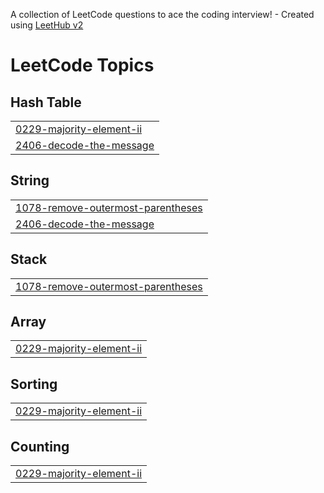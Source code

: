 A collection of LeetCode questions to ace the coding interview! - Created using [LeetHub v2](https://github.com/arunbhardwaj/LeetHub-2.0)
<!---LeetCode Topics Start-->
# LeetCode Topics
## Hash Table
|  |
| ------- |
| [0229-majority-element-ii](https://github.com/RishikeshDwivedi-99/LeetCode/tree/master/0229-majority-element-ii) |
| [2406-decode-the-message](https://github.com/RishikeshDwivedi-99/LeetCode/tree/master/2406-decode-the-message) |
## String
|  |
| ------- |
| [1078-remove-outermost-parentheses](https://github.com/RishikeshDwivedi-99/LeetCode/tree/master/1078-remove-outermost-parentheses) |
| [2406-decode-the-message](https://github.com/RishikeshDwivedi-99/LeetCode/tree/master/2406-decode-the-message) |
## Stack
|  |
| ------- |
| [1078-remove-outermost-parentheses](https://github.com/RishikeshDwivedi-99/LeetCode/tree/master/1078-remove-outermost-parentheses) |
## Array
|  |
| ------- |
| [0229-majority-element-ii](https://github.com/RishikeshDwivedi-99/LeetCode/tree/master/0229-majority-element-ii) |
## Sorting
|  |
| ------- |
| [0229-majority-element-ii](https://github.com/RishikeshDwivedi-99/LeetCode/tree/master/0229-majority-element-ii) |
## Counting
|  |
| ------- |
| [0229-majority-element-ii](https://github.com/RishikeshDwivedi-99/LeetCode/tree/master/0229-majority-element-ii) |
<!---LeetCode Topics End-->